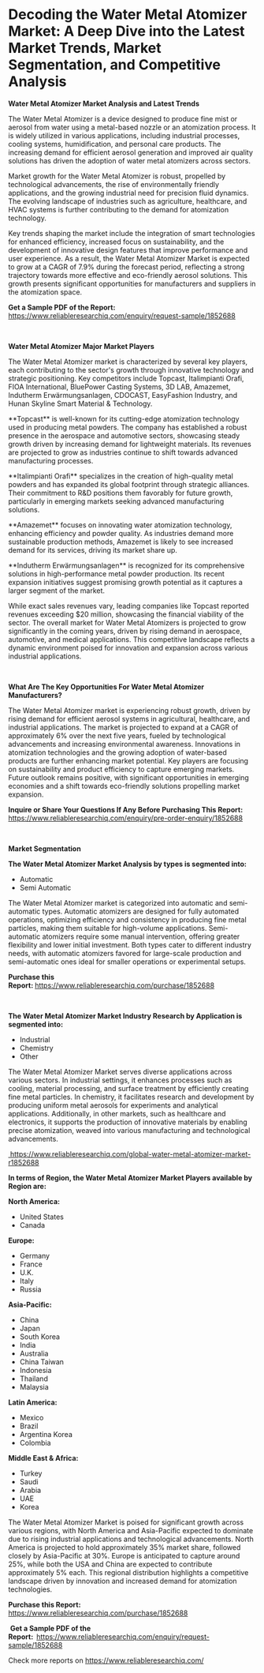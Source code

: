 <p><h1>Decoding the Water Metal Atomizer Market: A Deep Dive into the Latest Market Trends, Market Segmentation, and Competitive Analysis</h1></p><p><strong>Water Metal Atomizer Market Analysis and Latest Trends</strong></p>
<p><p>The Water Metal Atomizer is a device designed to produce fine mist or aerosol from water using a metal-based nozzle or an atomization process. It is widely utilized in various applications, including industrial processes, cooling systems, humidification, and personal care products. The increasing demand for efficient aerosol generation and improved air quality solutions has driven the adoption of water metal atomizers across sectors.</p><p>Market growth for the Water Metal Atomizer is robust, propelled by technological advancements, the rise of environmentally friendly applications, and the growing industrial need for precision fluid dynamics. The evolving landscape of industries such as agriculture, healthcare, and HVAC systems is further contributing to the demand for atomization technology.</p><p>Key trends shaping the market include the integration of smart technologies for enhanced efficiency, increased focus on sustainability, and the development of innovative design features that improve performance and user experience. As a result, the Water Metal Atomizer Market is expected to grow at a CAGR of 7.9% during the forecast period, reflecting a strong trajectory towards more effective and eco-friendly aerosol solutions. This growth presents significant opportunities for manufacturers and suppliers in the atomization space.</p></p>
<p><strong>Get a Sample PDF of the Report:&nbsp;</strong> <a href="https://www.reliableresearchiq.com/enquiry/request-sample/1852688?utm_campaign=3514&utm_medium=2&utm_source=Github&utm_content=ia&utm_term=12042025&utm_id=water-metal-atomizer">https://www.reliableresearchiq.com/enquiry/request-sample/1852688</a></p>
<p>&nbsp;</p>
<p><strong>Water Metal Atomizer Major Market Players</strong></p>
<p><p>The Water Metal Atomizer market is characterized by several key players, each contributing to the sector's growth through innovative technology and strategic positioning. Key competitors include Topcast, Italimpianti Orafi, FIOA International, BluePower Casting Systems, 3D LAB, Amazemet, Indutherm Erwärmungsanlagen, CDOCAST, EasyFashion Industry, and Hunan Skyline Smart Material & Technology.</p><p>**Topcast** is well-known for its cutting-edge atomization technology used in producing metal powders. The company has established a robust presence in the aerospace and automotive sectors, showcasing steady growth driven by increasing demand for lightweight materials. Its revenues are projected to grow as industries continue to shift towards advanced manufacturing processes.</p><p>**Italimpianti Orafi** specializes in the creation of high-quality metal powders and has expanded its global footprint through strategic alliances. Their commitment to R&D positions them favorably for future growth, particularly in emerging markets seeking advanced manufacturing solutions.</p><p>**Amazemet** focuses on innovating water atomization technology, enhancing efficiency and powder quality. As industries demand more sustainable production methods, Amazemet is likely to see increased demand for its services, driving its market share up.</p><p>**Indutherm Erwärmungsanlagen** is recognized for its comprehensive solutions in high-performance metal powder production. Its recent expansion initiatives suggest promising growth potential as it captures a larger segment of the market.</p><p>While exact sales revenues vary, leading companies like Topcast reported revenues exceeding $20 million, showcasing the financial viability of the sector. The overall market for Water Metal Atomizers is projected to grow significantly in the coming years, driven by rising demand in aerospace, automotive, and medical applications. This competitive landscape reflects a dynamic environment poised for innovation and expansion across various industrial applications.</p></p>
<p>&nbsp;</p>
<p><strong>What Are The Key Opportunities For Water Metal Atomizer Manufacturers?</strong></p>
<p><p>The Water Metal Atomizer market is experiencing robust growth, driven by rising demand for efficient aerosol systems in agricultural, healthcare, and industrial applications. The market is projected to expand at a CAGR of approximately 6% over the next five years, fueled by technological advancements and increasing environmental awareness. Innovations in atomization technologies and the growing adoption of water-based products are further enhancing market potential. Key players are focusing on sustainability and product efficiency to capture emerging markets. Future outlook remains positive, with significant opportunities in emerging economies and a shift towards eco-friendly solutions propelling market expansion.</p></p>
<p><strong>Inquire or Share Your Questions If Any Before Purchasing This Report:</strong> <a href="https://www.reliableresearchiq.com/enquiry/pre-order-enquiry/1852688?utm_campaign=3514&utm_medium=2&utm_source=Github&utm_content=ia&utm_term=12042025&utm_id=water-metal-atomizer">https://www.reliableresearchiq.com/enquiry/pre-order-enquiry/1852688</a></p>
<p>&nbsp;</p>
<p><strong>Market Segmentation</strong></p>
<p><strong>The Water Metal Atomizer Market Analysis by types is segmented into:</strong></p>
<p><ul><li>Automatic</li><li>Semi Automatic</li></ul></p>
<p><p>The Water Metal Atomizer market is categorized into automatic and semi-automatic types. Automatic atomizers are designed for fully automated operations, optimizing efficiency and consistency in producing fine metal particles, making them suitable for high-volume applications. Semi-automatic atomizers require some manual intervention, offering greater flexibility and lower initial investment. Both types cater to different industry needs, with automatic atomizers favored for large-scale production and semi-automatic ones ideal for smaller operations or experimental setups.</p></p>
<p><strong>Purchase this Report:&nbsp;</strong><a href="https://www.reliableresearchiq.com/purchase/1852688?utm_campaign=3514&utm_medium=2&utm_source=Github&utm_content=ia&utm_term=12042025&utm_id=water-metal-atomizer">https://www.reliableresearchiq.com/purchase/1852688</a></p>
<p>&nbsp;</p>
<p><strong>The Water Metal Atomizer Market Industry Research by Application is segmented into:</strong></p>
<p><ul><li>Industrial</li><li>Chemistry</li><li>Other</li></ul></p>
<p><p>The Water Metal Atomizer Market serves diverse applications across various sectors. In industrial settings, it enhances processes such as cooling, material processing, and surface treatment by efficiently creating fine metal particles. In chemistry, it facilitates research and development by producing uniform metal aerosols for experiments and analytical applications. Additionally, in other markets, such as healthcare and electronics, it supports the production of innovative materials by enabling precise atomization, weaved into various manufacturing and technological advancements.</p></p>
<p><a href="https://www.reliableresearchiq.com/global-water-metal-atomizer-market-r1852688?utm_campaign=3514&utm_medium=2&utm_source=Github&utm_content=ia&utm_term=12042025&utm_id=water-metal-atomizer">&nbsp;https://www.reliableresearchiq.com/global-water-metal-atomizer-market-r1852688</a></p>
<p><strong>In terms of Region, the Water Metal Atomizer Market Players available by Region are:</strong></p>
<p>
    <p> <strong> North America: </strong>
        <ul>
            <li>United States</li>
            <li>Canada</li>
        </ul>
        </p> 
    <p> <strong> Europe: </strong>
        <ul>
            <li>Germany</li>
            <li>France</li>
            <li>U.K.</li>
            <li>Italy</li>
            <li>Russia</li>
        </ul>
        </p> 
    <p> <strong> Asia-Pacific: </strong>
        <ul>
            <li>China</li>
            <li>Japan</li>
            <li>South Korea</li>
            <li>India</li>
            <li>Australia</li>
            <li>China Taiwan</li>
            <li>Indonesia</li>
            <li>Thailand</li>
            <li>Malaysia</li>
        </ul>
        </p> 
    <p> <strong> Latin America: </strong>
        <ul>
            <li>Mexico</li>
            <li>Brazil</li>
            <li>Argentina Korea</li>
            <li>Colombia</li>
        </ul>
        </p> 
    <p> <strong> Middle East & Africa: </strong>
        <ul>
            <li>Turkey</li>
            <li>Saudi</li>
            <li>Arabia</li>
            <li>UAE</li>
            <li>Korea</li>
        </ul>
    </p>
    </p>
<p><p>The Water Metal Atomizer Market is poised for significant growth across various regions, with North America and Asia-Pacific expected to dominate due to rising industrial applications and technological advancements. North America is projected to hold approximately 35% market share, followed closely by Asia-Pacific at 30%. Europe is anticipated to capture around 25%, while both the USA and China are expected to contribute approximately 5% each. This regional distribution highlights a competitive landscape driven by innovation and increased demand for atomization technologies.</p></p>
<p><strong>Purchase this Report: </strong><a href="https://www.reliableresearchiq.com/purchase/1852688?utm_campaign=3514&utm_medium=2&utm_source=Github&utm_content=ia&utm_term=12042025&utm_id=water-metal-atomizer">https://www.reliableresearchiq.com/purchase/1852688</a></p>
<p>&nbsp;<strong>Get a Sample PDF of the Report:&nbsp;&nbsp;</strong><a href="https://www.reliableresearchiq.com/enquiry/request-sample/1852688?utm_campaign=3514&utm_medium=2&utm_source=Github&utm_content=ia&utm_term=12042025&utm_id=water-metal-atomizer">https://www.reliableresearchiq.com/enquiry/request-sample/1852688</a></p>
<p><strong></strong></p>
<p>Check more reports on <a href="https://www.reliableresearchiq.com/?utm_campaign=3514&utm_medium=2&utm_source=Github&utm_content=ia&utm_term=12042025&utm_id=water-metal-atomizer">https://www.reliableresearchiq.com/</a></p>